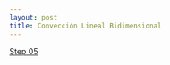 ```yaml
---
layout: post
title: Convección Lineal Bidimensional
---
```


[Step 05 ](http://nbviewer.ipython.org/github/ja0335/Course_12_steps_to_Navier_Stokes/blob/master/Step%205.%202D%20Lineal%20Convection.ipynb)

